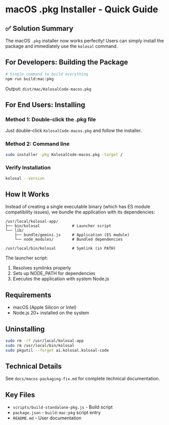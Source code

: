 # macOS .pkg Installer - Quick Guide

## ✅ Solution Summary

The macOS `.pkg` installer now works perfectly! Users can simply install the package and immediately use the `kolosal` command.

## For Developers: Building the Package

```bash
# Single command to build everything
npm run build:mac:pkg
```

Output: `dist/mac/KolosalCode-macos.pkg`

## For End Users: Installing

### Method 1: Double-click the .pkg file
Just double-click `KolosalCode-macos.pkg` and follow the installer.

### Method 2: Command line
```bash
sudo installer -pkg KolosalCode-macos.pkg -target /
```

### Verify Installation
```bash
kolosal --version
```

## How It Works

Instead of creating a single executable binary (which has ES module compatibility issues), we bundle the application with its dependencies:

```
/usr/local/kolosal-app/
├── bin/kolosal              # Launcher script
└── lib/
    ├── bundle/gemini.js     # Application (ES module)
    └── node_modules/        # Bundled dependencies

/usr/local/bin/kolosal       # Symlink (in PATH)
```

The launcher script:
1. Resolves symlinks properly
2. Sets up NODE_PATH for dependencies
3. Executes the application with system Node.js

## Requirements

- macOS (Apple Silicon or Intel)
- Node.js 20+ installed on the system

## Uninstalling

```bash
sudo rm -rf /usr/local/kolosal-app
sudo rm /usr/local/bin/kolosal
sudo pkgutil --forget ai.kolosal.kolosal-code
```

## Technical Details

See `docs/macos-packaging-fix.md` for complete technical documentation.

## Key Files

- `scripts/build-standalone-pkg.js` - Build script
- `package.json` - `build:mac:pkg` script entry
- `README.md` - User documentation
